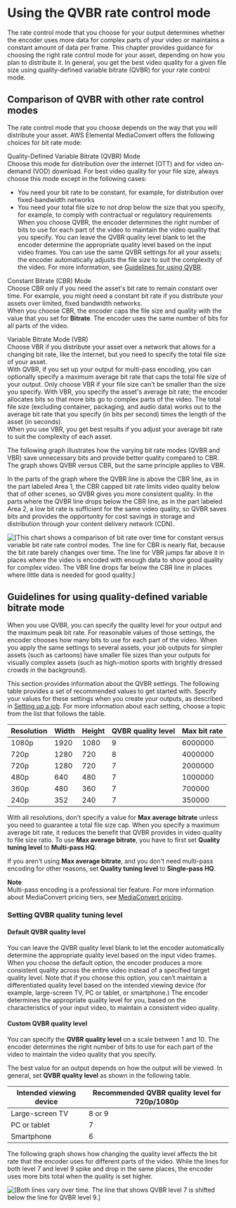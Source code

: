 # Using the QVBR rate control mode<a name="cbr-vbr-qvbr"></a>

The rate control mode that you choose for your output determines whether the encoder uses more data for complex parts of your video or maintains a constant amount of data per frame\. This chapter provides guidance for choosing the right rate control mode for your asset, depending on how you plan to distribute it\. In general, you get the best video quality for a given file size using quality\-defined variable bitrate \(QVBR\) for your rate control mode\.

## Comparison of QVBR with other rate control modes<a name="choosing-rate-control-mode"></a>

The rate control mode that you choose depends on the way that you will distribute your asset\. AWS Elemental MediaConvert offers the following choices for bit rate mode:

Quality\-Defined Variable Bitrate \(QVBR\) Mode  
Choose this mode for distribution over the internet \(OTT\) and for video on\-demand \(VOD\) download\. For best video quality for your file size, always choose this mode except in the following cases:  
+ You need your bit rate to be constant, for example, for distribution over fixed\-bandwidth networks
+ You need your total file size to not drop below the size that you specify, for example, to comply with contractual or regulatory requirements
When you choose QVBR, the encoder determines the right number of bits to use for each part of the video to maintain the video quality that you specify\. You can leave the QVBR quality level blank to let the encoder determine the appropriate quality level based on the input video frames\. You can use the same QVBR settings for all your assets; the encoder automatically adjusts the file size to suit the complexity of the video\. For more information, see [Guidelines for using QVBR](#qvbr-guidelines)\.

Constant Bitrate \(CBR\) Mode  
Choose CBR only if you need the asset's bit rate to remain constant over time\. For example, you might need a constant bit rate if you distribute your assets over limited, fixed bandwidth networks\.  
When you choose CBR, the encoder caps the file size and quality with the value that you set for **Bitrate**\. The encoder uses the same number of bits for all parts of the video\.

Variable Bitrate Mode \(VBR\)   
Choose VBR if you distribute your asset over a network that allows for a changing bit rate, like the internet, but you need to specify the total file size of your asset\.   
With QVBR, if you set up your output for multi\-pass encoding, you can optionally specify a maximum average bit rate that caps the total file size of your output\. Only choose VBR if your file size can't be smaller than the size you specify\.
With VBR, you specify the asset's average bit rate; the encoder allocates bits so that more bits go to complex parts of the video\. The total file size \(excluding container, packaging, and audio data\) works out to the average bit rate that you specify \(in bits per second\) times the length of the asset \(in seconds\)\.  
When you use VBR, you get best results if you adjust your average bit rate to suit the complexity of each asset\.

The following graph illustrates how the varying bit rate modes \(QVBR and VBR\) save unnecessary bits and provide better quality compared to CBR\. The graph shows QVBR versus CBR, but the same principle applies to VBR\.

In the parts of the graph where the QVBR line is above the CBR line, as in the part labeled Area 1, the CBR capped bit rate limits video quality below that of other scenes, so QVBR gives you more consistent quality\. In the parts where the QVBR line drops below the CBR line, as in the part labeled Area 2, a low bit rate is sufficient for the same video quality, so QVBR saves bits and provides the opportunity for cost savings in storage and distribution through your content delivery network \(CDN\)\.

![\[This chart shows a comparison of bit rate over time for constant versus variable bit rate rate control modes. The line for CBR is nearly flat, because the bit rate barely changes over time. The line for VBR jumps far above it in places where the video is encoded with enough data to show good quality for complex video. The VBR line drops far below the CBR line in places where little data is needed for good quality.\]](http://docs.aws.amazon.com/mediaconvert/latest/ug/images/RateCtlModeChart.png)

## Guidelines for using quality\-defined variable bitrate mode<a name="qvbr-guidelines"></a>

When you use QVBR, you can specify the quality level for your output and the maximum peak bit rate\. For reasonable values of those settings, the encoder chooses how many bits to use for each part of the video\. When you apply the same settings to several assets, your job outputs for simpler assets \(such as cartoons\) have smaller file sizes than your outputs for visually complex assets \(such as high\-motion sports with brightly dressed crowds in the background\)\.

This section provides information about the QVBR settings\. The following table provides a set of recommended values to get started with\. Specify your values for these settings when you create your outputs, as described in [Setting up a job](setting-up-a-job.md)\. For more information about each setting, choose a topic from the list that follows the table\.


| Resolution | Width | Height | QVBR quality level  | Max bit rate | 
| --- | --- | --- | --- | --- | 
| 1080p | 1920 | 1080 | 9 | 6000000 | 
| 720p | 1280 | 720 | 8 | 4000000 | 
| 720p | 1280 | 720 | 7 | 2000000 | 
| 480p | 640 | 480 | 7 | 1000000 | 
| 360p | 480 | 360 | 7 | 700000 | 
| 240p | 352 | 240 | 7 | 350000 | 

With all resolutions, don't specify a value for **Max average bitrate** unless you need to guarantee a total file size cap\. When you specify a maximum average bit rate, it reduces the benefit that QVBR provides in video quality to file size ratio\. To use **Max average bitrate**, you have to first set **Quality tuning level** to **Multi\-pass HQ**\. 

If you aren't using **Max average bitrate**, and you don't need multi\-pass encoding for other reasons, set **Quality tuning level** to **Single\-pass HQ**\. 

**Note**  
Multi\-pass encoding is a professional tier feature\. For more information about MediaConvert pricing tiers, see [MediaConvert pricing](https://aws.amazon.com/mediaconvert/pricing/)\.

### Setting QVBR quality tuning level<a name="qvbr-quality"></a>

#### Default QVBR quality level<a name="default-qvbr-quality-level"></a>

You can leave the QVBR quality level blank to let the encoder automatically determine the appropriate quality level based on the input video frames\. When you choose the default option, the encoder produces a more consistent quality across the entire video instead of a specified target quality level\. Note that if you choose this option, you can’t maintain a differentiated quality level based on the intended viewing device \(for example, large\-screen TV, PC or tablet, or smartphone\.\) The encoder determines the appropriate quality level for you, based on the characteristics of your input video, to maintain a consistent video quality\. 

#### Custom QVBR quality level<a name="custom-qvbr-quality-level"></a>

You can specify the **QVBR quality level** on a scale between 1 and 10\. The encoder determines the right number of bits to use for each part of the video to maintain the video quality that you specify\. 

The best value for an output depends on how the output will be viewed\. In general, set **QVBR quality level** as shown in the following table\.


| Intended viewing device | Recommended QVBR quality level for 720p/1080p | 
| --- | --- | 
| Large\-screen TV | 8 or 9 | 
| PC or tablet | 7 | 
| Smartphone | 6 | 

The following graph shows how changing the quality level affects the bit rate that the encoder uses for different parts of the video\. While the lines for both level 7 and level 9 spike and drop in the same places, the encoder uses more bits total when the quality is set higher\.

![\[Both lines vary over time. The line that shows QVBR level 7 is shifted below the line for QVBR level 9.\]](http://docs.aws.amazon.com/mediaconvert/latest/ug/images/RateCtlModeChart2.png)